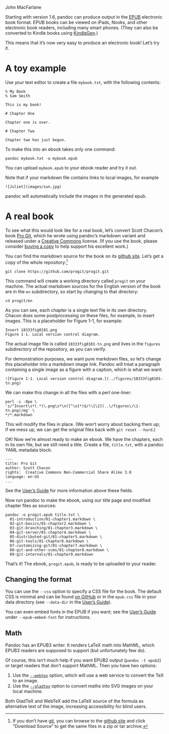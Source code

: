 John MacFarlane

Starting with version 1.6, pandoc can produce output in the [EPUB](https://en.wikipedia.org/wiki/EPUB) electronic book format. EPUB books can be viewed on iPads, Nooks, and other electronic book readers, including many smart phones. (They can also be converted to Kindle books using [KindleGen](https://www.amazon.com/gp/feature.html?ie=UTF8&docId=1000765211).)

This means that it’s now very easy to produce an electronic book! Let’s try it.

A toy example
=============

Use your text editor to create a file `mybook.txt`, with the following contents:

    % My Book
    % Sam Smith

    This is my book!

    # Chapter One

    Chapter one is over.

    # Chapter Two

    Chapter two has just begun.

To make this into an ebook takes only one command:

    pandoc mybook.txt -o mybook.epub

You can upload `mybook.epub` to your ebook reader and try it out.

Note that if your markdown file contains links to local images, for example

    ![Juliet](images/sun.jpg)

pandoc will automatically include the images in the generated epub.

A real book
===========

To see what this would look like for a real book, let’s convert Scott Chacon’s book [Pro Git](https://git-scm.com/book/en/v2), which he wrote using pandoc’s markdown variant and released under a [Creative Commons](https://creativecommons.org/) license. (If you use the book, please consider [buying a copy](https://git-scm.com/book/en/v2) to help support his excellent work.)

You can find the markdown source for the book on its [github site](https://github.com/progit/progit). Let’s get a copy of the whole repository:<a href="#fn1" id="fnref1" class="footnote-ref"><sup>1</sup></a>

    git clone https://github.com/progit/progit.git

This command will create a working directory called `progit` on your machine. The actual markdown sources for the English version of the book are in the `en` subdirectory, so start by changing to that directory:

    cd progit/en

As you can see, each chapter is a single text file in its own directory. Chacon does some postprocessing on these files, for example, to insert images. This is a placeholder for Figure 1-1, for example:

    Insert 18333fig0101.png
    Figure 1-1. Local version control diagram.

The actual image file is called `18333fig0101-tn.png` and lives in the `figures` subdirectory of the repository, as you can verify.

For demonstration purposes, we want pure markdown files, so let’s change this placeholder into a markdown image link. Pandoc will treat a paragraph containing a single image as a figure with a caption, which is what we want:

    ![Figure 1-1. Local version control diagram.](../figures/18333fig0101-tn.png)

We can make this change in all the files with a perl one-liner:

    perl -i -0pe \
    's/^Insert\s*(.*)\.png\s*\n([^\n]*)$/!\[\2](..\/figures\/\1-tn.png)/mg' \
    */*.markdown

This will modify the files in place. (We won’t worry about backing them up; if we mess up, we can get the original files back with `git reset --hard`.)

OK! Now we’re almost ready to make an ebook. We have the chapters, each in its own file, but we still need a title. Create a file, `title.txt`, with a pandoc YAML metadata block:

    ---
    title: Pro Git
    author: Scott Chacon
    rights:  Creative Commons Non-Commercial Share Alike 3.0
    language: en-US
    ...

See the [User’s Guide](https://pandoc.org/MANUAL.html#epub-metadata) for more information above these fields.

Now run pandoc to make the ebook, using our title page and modified chapter files as sources:

    pandoc -o progit.epub title.txt \
      01-introduction/01-chapter1.markdown \
      02-git-basics/01-chapter2.markdown \
      03-git-branching/01-chapter3.markdown \
      04-git-server/01-chapter4.markdown \
      05-distributed-git/01-chapter5.markdown \
      06-git-tools/01-chapter6.markdown \
      07-customizing-git/01-chapter7.markdown \
      08-git-and-other-scms/01-chapter8.markdown \
      09-git-internals/01-chapter9.markdown

That’s it! The ebook, `progit.epub`, is ready to be uploaded to your reader.

Changing the format
-------------------

You can use the `--css` option to specify a CSS file for the book. The default CSS is minimal and can be found [on GitHub](https://github.com/jgm/pandoc/blob/master/data/epub.css) or in the `epub.css` file in your data directory (see `--data-dir` in the [User’s Guide](https://pandoc.org/MANUAL.html)).

You can even embed fonts in the EPUB if you want; see the [User’s Guide](https://pandoc.org/MANUAL.html) under `--epub-embed-font` for instructions.

Math
----

Pandoc has an EPUB3 writer. It renders LaTeX math into MathML, which EPUB3 readers are supposed to support (but unfortunately few do).

Of course, this isn’t much help if you want EPUB2 output (`pandoc -t epub2`) or target readers that don’t support MathML. Then you have two options:

1.  Use the [`--webtex`](https://pandoc.org/MANUAL.html#option--webtex) option, which will use a web service to convert the TeX to an image.
2.  Use the [`--gladtex`](https://pandoc.org/MANUAL.html#option--gladtex) option to convert maths into SVG images on your local machine.

Both GladTeX and WebTeX add the LaTeX source of the formula as alternative text of the image, increasing accessibility for blind users.

------------------------------------------------------------------------

1.  If you don’t have [git](https://git-scm.com), you can browse to the [github site](https://github.com/progit/progit) and click “Download Source” to get the same files in a zip or tar archive.<a href="#fnref1" class="footnote-back">↩</a>
